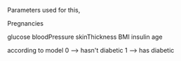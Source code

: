 Parameters used for this,

Pregnancies

glucose
bloodPressure
skinThickness
BMI
insulin
age

according to model 0 --> hasn't diabetic
                   1 --> has diabetic

